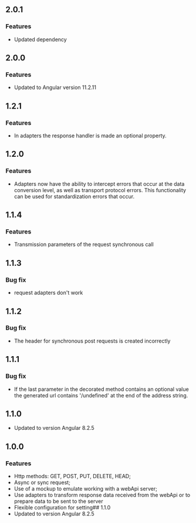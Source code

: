 ## 2.0.1
### Features
- Updated dependency
## 2.0.0
### Features
- Updated to Angular version 11.2.11
## 1.2.1
### Features
- In adapters the response handler is made an optional property.
## 1.2.0
### Features
- Adapters now have the ability to intercept errors that occur at the data conversion level,
as well as transport protocol errors. This functionality can be used for standardization
errors that occur.
## 1.1.4
### Features
- Transmission parameters of the request synchronous call
## 1.1.3
### Bug fix
- request adapters don't work
## 1.1.2
### Bug fix
- The header for synchronous post requests is created incorrectly
## 1.1.1
### Bug fix
- If the last parameter in the decorated method contains an optional value the generated url contains '/undefined' at the end of the address string.
## 1.1.0
- Updated to version Angular 8.2.5

## 1.0.0
### Features
- Http methods: GET, POST, PUT, DELETE, HEAD;
- Async or sync request;
- Use of a mockup to emulate working with a webApi server;
- Use adapters to transform response data received from the webApi or to prepare data to be sent to the server
- Flexible configuration for setting## 1.1.0
- Updated to version Angular 8.2.5
